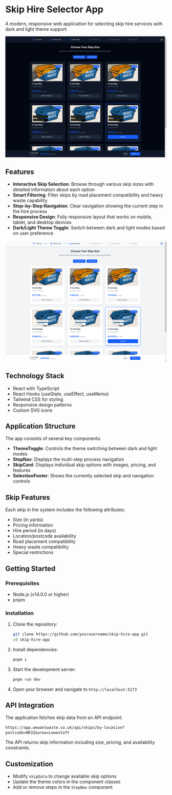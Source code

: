 # Skip Hire Selector App

A modern, responsive web application for selecting skip hire services with dark and light theme support.

![Dark Theme](img/dark.png)

## Features

- **Interactive Skip Selection**: Browse through various skip sizes with detailed information about each option
- **Smart Filtering**: Filter skips by road placement compatibility and heavy waste capability
- **Step-by-Step Navigation**: Clear navigation showing the current step in the hire process
- **Responsive Design**: Fully responsive layout that works on mobile, tablet, and desktop devices
- **Dark/Light Theme Toggle**: Switch between dark and light modes based on user preference

![Light Theme](img/light.png)

## Technology Stack

- React with TypeScript
- React Hooks (useState, useEffect, useMemo)
- Tailwind CSS for styling
- Responsive design patterns
- Custom SVG icons

## Application Structure

The app consists of several key components:

- **ThemeToggle**: Controls the theme switching between dark and light modes
- **StepNav**: Displays the multi-step process navigation
- **SkipCard**: Displays individual skip options with images, pricing, and features
- **SelectionFooter**: Shows the currently selected skip and navigation controls

## Skip Features

Each skip in the system includes the following attributes:

- Size (in yards)
- Pricing information
- Hire period (in days)
- Location/postcode availability
- Road placement compatibility
- Heavy waste compatibility
- Special restrictions

## Getting Started

### Prerequisites

- Node.js (v14.0.0 or higher)
- pnpm

### Installation

1. Clone the repository:
   ```bash
   git clone https://github.com/yourusername/skip-hire-app.git
   cd skip-hire-app
   ```

2. Install dependencies:
   ```bash
   pnpm i
   ```

3. Start the development server:
   ```bash
   pnpm run dev
   ```

4. Open your browser and navigate to `http://localhost:5173`

## API Integration

The application fetches skip data from an API endpoint:
```
https://app.wewantwaste.co.uk/api/skips/by-location?postcode=NR32&area=Lowestoft
```

The API returns skip information including size, pricing, and availability constraints.

## Customization

- Modify `skipData` to change available skip options
- Update the theme colors in the component classes
- Add or remove steps in the `StepNav` component
